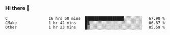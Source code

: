 ### Hi there 👋

<!--
**WShiBin/WShiBin** is a ✨ _special_ ✨ repository because its `README.md` (this file) appears on your GitHub profile.

Here are some ideas to get you started:

- 🔭 I’m currently working on ...
- 🌱 I’m currently learning ...
- 👯 I’m looking to collaborate on ...
- 🤔 I’m looking for help with ...
- 💬 Ask me about ...
- 📫 How to reach me: ...
- 😄 Pronouns: ...
- ⚡ Fun fact: ...
-->

<!--START_SECTION:waka-->

```text
C                  16 hrs 50 mins  █████████████████░░░░░░░░   67.90 %
CMake              1 hr 42 mins    █▓░░░░░░░░░░░░░░░░░░░░░░░   06.87 %
Other              1 hr 23 mins    █▒░░░░░░░░░░░░░░░░░░░░░░░   05.59 %
```

<!--END_SECTION:waka-->
